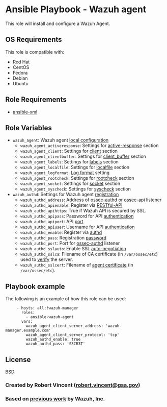 Ansible Playbook - Wazuh agent
==============================

This role will install and configure a Wazuh Agent.

OS Requirements
----------------

This role is compatible with:

 * Red Hat
 * CentOS
 * Fedora
 * Debian
 * Ubuntu


Role Requirements
-----------------

* [ansible-xml](https://github.com/GSA/ansible-xml)

Role Variables
--------------

* `wazuh_agent`: Wazuh agent [local configuration](https://documentation.wazuh.com/current/user-manual/reference/ossec-conf/index.html)
  * `wazuh_agent_activeresponse`: Settings for [active-response](https://documentation.wazuh.com/current/user-manual/reference/ossec-conf/active-response.html) section
  * `wazuh_agent_client`: Settings for [client](https://documentation.wazuh.com/current/user-manual/reference/ossec-conf/client.html) section
  * `wazuh_agent_clientbuffer`: Settings for [client_buffer](https://documentation.wazuh.com/current/user-manual/reference/ossec-conf/client_buffer.html) section
  * `wazuh_agent_labels`: Settings for [labels](https://documentation.wazuh.com/current/user-manual/reference/ossec-conf/labels.html) section
  * `wazuh_agent_localfile`: Settings for [localfile](https://documentation.wazuh.com/current/user-manual/reference/ossec-conf/localfile.html) section
  * `wazuh_agent_logformat`: [Log format](https://documentation.wazuh.com/current/user-manual/reference/ossec-conf/logging.html#log-format) setting
  * `wazuh_agent_rootcheck`: Settings for [rootcheck](https://documentation.wazuh.com/current/user-manual/reference/ossec-conf/rootcheck.html) section
  * `wazuh_agent_socket`: Settings for [socket](https://documentation.wazuh.com/current/user-manual/reference/ossec-conf/socket.html) section
  * `wazuh_agent_syscheck`: Settings for [syscheck](https://documentation.wazuh.com/current/user-manual/reference/ossec-conf/syscheck.html) section
* `wazuh_authd`: Settings for Wazuh agent [registration](https://documentation.wazuh.com/current/user-manual/registering/index.html)
  * `wazuh_authd_address`: Address of [ossec-authd](https://documentation.wazuh.com/current/user-manual/reference/daemons/ossec-authd.html#ossec-authd) or [ossec-api](https://documentation.wazuh.com/current/user-manual/api/index.html) listener
  * `wazuh_authd_apienable`: Register via [RESTful-API](https://documentation.wazuh.com/current/user-manual/api/reference.html#agents)
  * `wazuh_authd_apihttps`: True if Wazuh API is secured by SSL.
  * `wazuh_authd_apipass`: Password for API [authentication](https://documentation.wazuh.com/current/user-manual/api/configuration.html#basic-authentication)
  * `wazuh_authd_apiport`: API [port](https://documentation.wazuh.com/current/user-manual/api/configuration.html#configuration-file)
  * `wazuh_authd_apiuser`: Username for API [authentication](https://documentation.wazuh.com/current/user-manual/api/configuration.html#basic-authentication)
  * `wazuh_authd_enable`: Register via [authd](https://documentation.wazuh.com/current/user-manual/registering/use-registration-service.html)
  * `wazuh_authd_pass`: Registration [password](https://documentation.wazuh.com/current/user-manual/registering/use-registration-service.html#use-a-password-to-authorize-agents)
  * `wazuh_authd_port`: Port for [ossec-authd](https://documentation.wazuh.com/current/user-manual/reference/daemons/ossec-authd.html#ossec-authd) listener
  * `wazuh_authd_sslauto`: Enable SSL [auto-negotiation](https://documentation.wazuh.com/current/user-manual/reference/tools/agent-auth.html?highlight=negotiate)
  * `wazuh_authd_sslca`: Filename of CA certificate (in `/var/ossec/etc`) used to [verify](https://documentation.wazuh.com/current/user-manual/reference/tools/agent-auth.html?highlight=verify) the server.
  * `wazuh_authd_sslcert`: Filename of [agent certificate](https://documentation.wazuh.com/current/user-manual/reference/tools/agent-auth.html?highlight=-x) (in `/var/ossec/etc`).

Playbook example
----------------

The following is an example of how this role can be used:

```
     - hosts: all:!wazuh-manager
       roles:
         - ansible-wazuh-agent
       vars:
         wazuh_agent_client_server_address: 'wazuh-manager.example.com'
         wazuh_agent_client_server_protocol: 'tcp'
         wazuh_authd_enable: true
         wazuh_authd_pass: 'S3CR3T'
```

License
-------

BSD

### Created by Robert Vincent (robert.vincent@gsa.gov)

### Based on [previous work](https://github.com/wazuh/wazuh-ansible) by Wazuh, Inc.
